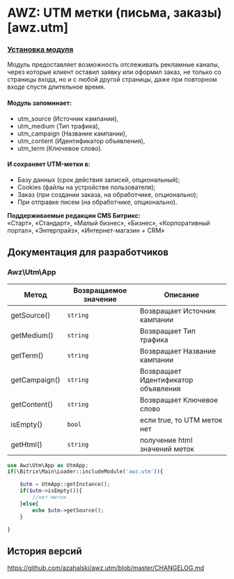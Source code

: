 # AWZ: UTM метки (письма, заказы) [awz.utm]

### [Установка модуля](https://github.com/azahalski/awz.utm/tree/main/docs/install.md)

<!-- desc-start -->

Модуль предоставляет возможность отслеживать рекламные каналы, через которые клиент оставил заявку или оформил заказ, не только со страницы входа, но и с любой другой страницы, даже при повторном входе спустя длительное время.

#### Модуль запоминает:
- utm_source (Источник кампании),
- utm_medium (Тип трафика),
- utm_campaign (Название кампании),
- utm_content (Идентификатор объявления),
- utm_term (Ключевое слово).

#### И сохраняет UTM-метки в:
- Базу данных (срок действия записей, опциональный);
- Cookies (файлы на устройстве пользователя);
- Заказ (при создании заказа, на обработчике, опционально);
- При отправке писем (на обработчике, опционально).

**Поддерживаемые редакции CMS Битрикс:**<br>
«Старт», «Стандарт», «Малый бизнес», «Бизнес», «Корпоративный портал», «Энтерпрайз», «Интернет-магазин + CRM»

<!-- desc-end -->

<!-- dev-start -->

## Документация для разработчиков

### Awz\Utm\App 

| Метод         | Возвращаемое значение | Описание                            |
|---------------|-----------------------|-------------------------------------|
| getSource()   | `string`              | Возвращает Источник кампании        |
| getMedium()   | `string`              | Возвращает Тип трафика              |
| getTerm()     | `string`              | Возвращает Название кампании        |
| getCampaign() | `string`              | Возвращает Идентификатор объявления |
| getContent()  | `string`              | Возвращает Ключевое слово           |
| isEmpty()     | `bool`                | если true, то UTM меток нет         |
| getHtml()     | `string`              | получение html значений меток       |


```php
use Awz\Utm\App as UtmApp;
if(\Bitrix\Main\Loader::includeModule('awz.utm')){

	$utm = UtmApp::getInstance();
	if($utm->isEmpty()){
		//нет меток
	}else{
	    echo $utm->getSource();
	}

}
```

<!-- dev-end -->

<!-- cl-start -->
## История версий

https://github.com/azahalski/awz.utm/blob/master/CHANGELOG.md

<!-- cl-end -->

